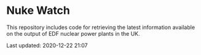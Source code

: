 # Nuke Watch

This repository includes code for retrieving the latest information available on the output of EDF nuclear power plants in the UK.

Last updated: 2020-12-22 21:07